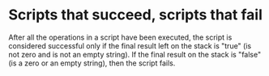 # Scripts that succeed, scripts that fail
After all the operations in a script have been executed, the script is considered successful only if the final result left on the stack is "true" (is not zero and is not an empty string). If the final result on the stack is "false" (is a zero or an empty string), then the script fails.
